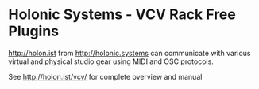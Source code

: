 # Holonic Systems - VCV Rack Free Plugins

http://holon.ist from http://holonic.systems can communicate with various virtual and physical studio gear using MIDI and OSC protocols.

See http://holon.ist/vcv/ for complete overview and manual

